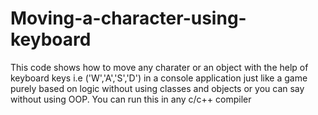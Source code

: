 # Moving-a-character-using-keyboard
This code shows how to move any charater or an object with the help of keyboard keys i.e ('W','A','S','D') in a console application just like a game purely based on logic without using classes and objects or you can say  without using OOP.
You can run this in any c/c++ compiler
